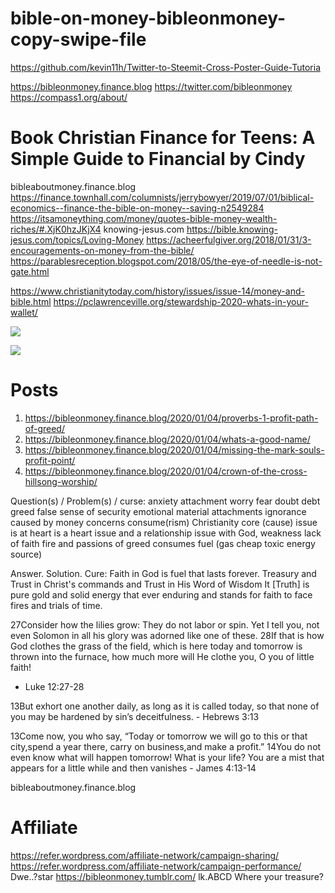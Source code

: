 # bible-on-money-bibleonmoney-copy-swipe-file

https://github.com/kevin11h/Twitter-to-Steemit-Cross-Poster-Guide-Tutoria

https://bibleonmoney.finance.blog
https://twitter.com/bibleonmoney
https://compass1.org/about/
# Book Christian Finance for Teens: A Simple Guide to Financial by Cindy
bibleaboutmoney.finance.blog
https://finance.townhall.com/columnists/jerrybowyer/2019/07/01/biblical-economics--finance-the-bible-on-money--saving-n2549284
https://itsamoneything.com/money/quotes-bible-money-wealth-riches/#.XjK0hzJKjX4
knowing-jesus.com
https://bible.knowing-jesus.com/topics/Loving-Money
https://acheerfulgiver.org/2018/01/31/3-encouragements-on-money-from-the-bible/
https://parablesreception.blogspot.com/2018/05/the-eye-of-needle-is-not-gate.html

https://www.christianitytoday.com/history/issues/issue-14/money-and-bible.html
https://pclawrenceville.org/stewardship-2020-whats-in-your-wallet/

![](https://images.knowing-jesus.com/w/400/54-1+TIMOTHY/1+Timothy+6-10+The+Love+Of+Money+Is+A+Root+Of+Evil+beige.jpg)

![](https://pclawrenceville.org/wp-content/uploads/2019/11/bigstock-Holy-Bible-on-money-background-122732501-768x512.jpg)

# Posts
1. https://bibleonmoney.finance.blog/2020/01/04/proverbs-1-profit-path-of-greed/
2. https://bibleonmoney.finance.blog/2020/01/04/whats-a-good-name/
3. https://bibleonmoney.finance.blog/2020/01/04/missing-the-mark-souls-profit-point/
4. https://bibleonmoney.finance.blog/2020/01/04/crown-of-the-cross-hillsong-worship/

Question(s) / Problem(s) / curse: anxiety attachment worry fear doubt debt greed false sense of security emotional material attachments ignorance caused by money concerns consume(rism) Christianity core (cause) issue is at heart is a heart issue and a relationship issue with God, weakness lack of faith fire and passions of greed consumes fuel (gas cheap toxic energy source)

Answer.  Solution.  Cure: Faith in God is fuel that lasts forever.  Treasury and Trust in Christ's commands and Trust in His Word of Wisdom  It [Truth] is pure gold and solid energy that ever enduring and stands for faith to face fires and trials of time.

27Consider how the lilies grow: They do not labor or spin. Yet I tell you, not even Solomon in all his glory was adorned like one of these. 28If that is how God clothes the grass of the field, which is here today and tomorrow is thrown into the furnace, how much more will He clothe you, O you of little faith!
- Luke 12:27-28



13But exhort one another daily, as long as it is called today, so that none of you may be hardened by sin’s deceitfulness. - Hebrews 3:13


13Come now, you who say, “Today or tomorrow we will go to this or that city,spend a year there, carry on business,and make a profit.” 14You do not even know what will happen tomorrow! What is your life? You are a mist that appears for a little while and then vanishes - James 4:13-14


bibleaboutmoney.finance.blog

# Affiliate
https://refer.wordpress.com/affiliate-network/campaign-sharing/
https://refer.wordpress.com/affiliate-network/campaign-performance/
Dwe..?star
https://bibleonmoney.tumblr.com/
lk.ABCD
Where your treasure?
